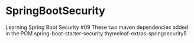 # SpringBootSecurity
Learning Spring Boot Security
#09
These two maven dependencies added in the POM
spring-boot-starter-security
thymeleaf-extras-springsecurity5
